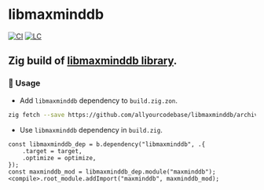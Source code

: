 # libmaxminddb

[![CI][ci-shd]][ci-url]
[![LC][lc-shd]][lc-url]

## Zig build of [libmaxminddb library](https://github.com/maxmind/libmaxminddb).

### :rocket: Usage

- Add `libmaxminddb` dependency to `build.zig.zon`.

```sh
zig fetch --save https://github.com/allyourcodebase/libmaxminddb/archive/<git_tag_or_commit_hash>.tar.gz
```

- Use `libmaxminddb` dependency in `build.zig`.

```zig
const libmaxminddb_dep = b.dependency("libmaxminddb", .{
    .target = target,
    .optimize = optimize,
});
const maxminddb_mod = libmaxminddb_dep.module("maxminddb");
<compile>.root_module.addImport("maxminddb", maxminddb_mod);
```

<!-- MARKDOWN LINKS -->

[ci-shd]: https://img.shields.io/github/actions/workflow/status/allyourcodebase/libmaxminddb/ci.yaml?branch=main&style=for-the-badge&logo=github&label=CI&labelColor=black
[ci-url]: https://github.com/allyourcodebase/libmaxminddb/blob/main/.github/workflows/ci.yaml
[lc-shd]: https://img.shields.io/github/license/allyourcodebase/libmaxminddb.svg?style=for-the-badge&labelColor=black
[lc-url]: https://github.com/allyourcodebase/libmaxminddb/blob/main/LICENSE
